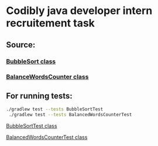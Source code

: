 # Codibly java developer intern recruitement task

## Source:

### [BubbleSort class](https://github.com/kraslav4ik/Recr-Task-Codibly/src/main/java/BubbleSort)


### [BalanceWordsCounter class](https://github.com/kraslav4ik/Recr-Task-Codibly/src/main/java/BalanceWordCounter)

## For running tests:

```bash
./gradlew test --tests BubbleSortTest
 ./gradlew test --tests BalancedWordsCounterTest
```
[BubbleSortTest class](https://github.com/kraslav4ik/Recr-Task-Codibly/src/test/java/BubbleSortTest)

[BalancedWordsCounterTest class](https://github.com/kraslav4ik/Recr-Task-Codibly/src/test/java/BalanceWordCounterTest)

